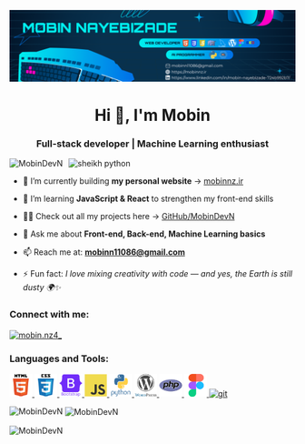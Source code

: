 ![logo](cover_g.png)

<h1 align="center">Hi 👋, I'm Mobin</h1>
<h3 align="center">Full-stack developer | Machine Learning enthusiast</h3>

<img align="right" alt="sheikh python" width="400"
    src="https://mir-s3-cdn-cf.behance.net/project_modules/hd/06f21a161921919.63cd7887d0a70.gif">

<p align="left"> 
  <img src="https://komarev.com/ghpvc/?username=MobinDevN&label=Profile%20views&color=0e75b6&style=flat"
        alt="MobinDevN" /> 
</p>

- 🔭 I’m currently building **my personal website** → [mobinnz.ir](https://mobinnz.ir)

- 🌱 I’m learning **JavaScript & React** to strengthen my front-end skills

- 👨‍💻 Check out all my projects here → [GitHub/MobinDevN](https://github.com/MobinDevN)

- 💬 Ask me about **Front-end, Back-end, Machine Learning basics**

- 📫 Reach me at: **mobinn11086@gmail.com**

- ⚡ Fun fact: *I love mixing creativity with code — and yes, the Earth is still dusty 🌍✨*

<h3 align="left">Connect with me:</h3>
<p align="left">
    <a href="https://instagram.com/mobin.nz4_" target="blank">
      <img align="center"
            src="https://raw.githubusercontent.com/rahuldkjain/github-profile-readme-generator/master/src/images/icons/Social/instagram.svg"
            alt="mobin.nz4_" height="30" width="40" />
    </a>
</p>

<h3 align="left">Languages and Tools:</h3>
<p align="left"> 
    <a href="https://www.w3.org/html/" target="_blank" rel="noreferrer"> 
    <img src="https://raw.githubusercontent.com/devicons/devicon/master/icons/html5/html5-original-wordmark.svg"
            alt="html5" width="40" height="40" /> 
  </a> 

  <a href="https://www.w3schools.com/css/" target="_blank" rel="noreferrer"> 
    <img src="https://raw.githubusercontent.com/devicons/devicon/master/icons/css3/css3-original-wordmark.svg"
            alt="css3" width="40" height="40" /> 
  </a> 
  
  <a href="https://getbootstrap.com" target="_blank" rel="noreferrer"> 
    <img src="https://raw.githubusercontent.com/devicons/devicon/master/icons/bootstrap/bootstrap-plain-wordmark.svg"
            alt="bootstrap" width="40" height="40" /> 
  </a> 

  <a href="https://developer.mozilla.org/en-US/docs/Web/JavaScript" target="_blank" rel="noreferrer"> 
    <img src="https://raw.githubusercontent.com/devicons/devicon/master/icons/javascript/javascript-original.svg"
            alt="javascript" width="40" height="40" /> 
  </a> 

  <a href="https://python.org/" target="_blank" rel="noreferrer"> 
    <img src="https://raw.githubusercontent.com/devicons/devicon/master/icons/python/python-original-wordmark.svg"
            alt="python" width="40" height="40" /> 
  </a> 

  <a href="https://wordpress.org" target="_blank" rel="noreferrer"> 
    <img src="https://raw.githubusercontent.com/devicons/devicon/master/icons/wordpress/wordpress-original.svg"
            alt="wordpress" width="40" height="40" /> 
  </a> 

  <a href="https://php.net/" target="_blank" rel="noreferrer"> 
    <img src="https://raw.githubusercontent.com/devicons/devicon/master/icons/php/php-original.svg"
            alt="php" width="40" height="40" /> 
  </a> 

  <a href="https://www.figma.com/" target="_blank" rel="noreferrer"> 
    <img src="https://raw.githubusercontent.com/devicons/devicon/master/icons/figma/figma-original.svg"
            alt="figma" width="40" height="40" /> 
  </a> 

  <a href="https://git-scm.com/" target="_blank" rel="noreferrer"> 
    <img src="https://www.vectorlogo.zone/logos/git-scm/git-scm-icon.svg"
            alt="git" width="40" height="40" /> 
  </a>

  
</p>

<p>
  <img align="left"
        src="https://github-readme-stats.vercel.app/api/top-langs?username=MobinDevN&show_icons=true&locale=en&layout=compact"
        alt="MobinDevN" />
</p>

<p>
  &nbsp;<img align="center"
        src="https://github-readme-stats.vercel.app/api?username=MobinDevN&show_icons=true&locale=en"
        alt="MobinDevN" />
</p>

<p>
  <img align="center" src="https://github-readme-streak-stats.herokuapp.com/?user=MobinDevN&"
        alt="MobinDevN" />
</p>

